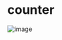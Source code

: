 # counter
![image](https://user-images.githubusercontent.com/11084056/170542928-df6e148e-2f61-42c4-bb25-9d095d157c9d.png)
